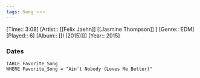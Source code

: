 ```yaml
---
tags: Song ⭐⭐⭐ 
---
```

[Time:: 3:08]
[Artist:: [[Felix Jaehn]] [[Jasmine Thompson]] ]
[Genre:: EDM]
[Played:: 6]
[Album:: [[I (2015)]]]
[Year:: 2015]
### Dates
````dataview
TABLE Favorite_Song
WHERE Favorite_Song = "Ain't Nobody (Loves Me Better)"
````